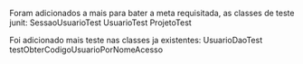 Foram adicionados a mais para bater a meta requisitada, as classes de teste junit:
SessaoUsuarioTest
UsuarioTest
ProjetoTest

Foi adicionado mais teste nas classes ja existentes:
UsuarioDaoTest
    testObterCodigoUsuarioPorNomeAcesso
    


